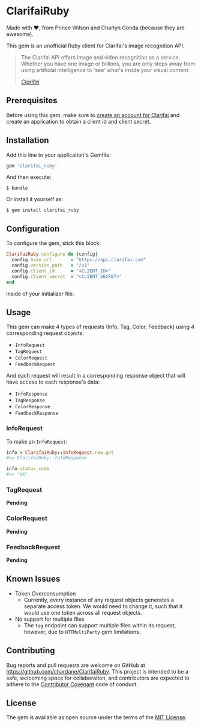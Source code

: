 # ClarifaiRuby

Made with :heart:, from Prince Wilson and Charlyn Gonda (because they are awesome).

This gem is an unofficial Ruby client for Clarifai's image recognition API.

>The Clarifai API offers image and video recognition as a service. Whether you have one image or billions, you are only steps away from using artificial intelligence to 'see' what's inside your visual content.
>
>[*Clarifai*](http://newdocs.clarifai.com)

## Prerequisites
Before using this gem, make sure to [create an account for Clarifai](https://developer.clarifai.com/accounts/signup/) and create an application to obtain a client id and client secret.

## Installation

Add this line to your application's Gemfile:

```ruby
gem 'clarifai_ruby'
```

And then execute:

```
$ bundle
```

Or install it yourself as:

```
$ gem install clarifai_ruby
```

## Configuration
To configure the gem, stick this block:
```ruby
ClarifaiRuby.configure do |config|
  config.base_url       = "https://api.clarifai.com"
  config.version_path   = "/v1"
  config.client_id      = "<CLIENT_ID>"
  config.client_secret  = "<CLIENT_SECRET>"
end
```
inside of your initializer file.

## Usage

This gem can make 4 types of requests (Info, Tag, Color, Feedback) using 4 corresponding request objects:
- `InfoRequest`
- `TagRequest`
- `ColorRequest`
- `FeedbackRequest`

And each request will result in a corresponding response object that will have access to each response's data:
- `InfoResponse`
- `TagResponse`
- `ColorResponse`
- `FeedbackResponse`

### InfoRequest
To make an `InfoRequest`:
```ruby
info = ClarifaiRuby::InfoRequest.new.get
#=> ClarifaiRuby::InfoResponse

info.status_code
#=> "OK"
```
### TagRequest
**Pending**
### ColorRequest
**Pending**
### FeedbackRequest
**Pending**

## Known Issues
- Token Overconsumption
  - Currently, every instance of any request objects generates a separate access token. We would need to change it, such that it would use one token across all request objects.
- No support for multiple files
  - The `tag` endpoint can support multiple files within its request, however, due to `HTTMultiParty` gem limitations.

## Contributing

Bug reports and pull requests are welcome on GitHub at https://github.com/chardane/ClarifaiRuby. This project is intended to be a safe, welcoming space for collaboration, and contributors are expected to adhere to the [Contributor Covenant](http://contributor-covenant.org) code of conduct.


## License

The gem is available as open source under the terms of the [MIT License](http://opensource.org/licenses/MIT).

